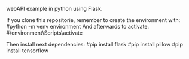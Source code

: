 webAPI example in python using Flask.

If you clone this repositorie, remember to create the environment with:
#python -m venv environment
And afterwards to activate.
#\environment\Scripts\activate

Then install next dependencies:
#pip install flask
#pip install pillow
#pip install tensorflow

